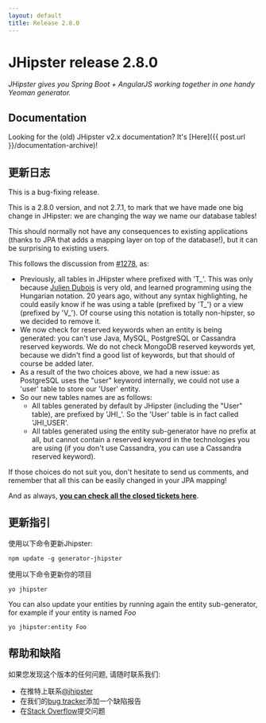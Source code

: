 ```yaml
---
layout: default
title: Release 2.8.0
---
```


JHipster release 2.8.0
==================

*JHipster gives you Spring Boot + AngularJS working together in one handy Yeoman generator.*

Documentation
----------

Looking for the (old) JHipster v2.x documentation? It's [Here]({{ post.url }}/documentation-archive)!

更新日志
----------

This is a bug-fixing release.

This is a 2.8.0 version, and not 2.7.1, to mark that we have made one big change in JHipster: we are changing the way we name our database tables!

This should normally not have any consequences to existing applications (thanks to JPA that adds a mapping layer on top of the database!), but it can be surprising to existing users.

This follows the discussion from [#1278](https://github.com/jhipster/generator-jhipster/issues/1278), as:

- Previously, all tables in JHipster where prefixed with 'T\_'. This was only because [Julien Dubois](https://twitter.com/juliendubois) is very old, and learned programming using the Hungarian notation. 20 years ago, without any syntax highlighting, he could easily know if he was using a table (prefixed by 'T\_') or a view (prefixed by 'V\_'). Of course using this notation is totally non-hipster, so we decided to remove it.
- We now check for reserved keywords when an entity is being generated: you can't use Java, MySQL, PostgreSQL or Cassandra reserved keywords. We do not check MongoDB reserved keywords yet, because we didn't find a good list of keywords, but that should of course be added later.
- As a result of the two choices above, we had a new issue: as PostgreSQL uses the "user" keyword internally, we could not use a 'user' table to store our 'User' entity.
- So our new tables names are as follows:
    - All tables generated by default by JHipster (including the "User" table), are prefixed by 'JHI\_'. So the 'User' table is in fact called 'JHI_USER'.
    - All tables generated using the entity sub-generator have no prefix at all, but cannot contain a reserved keyword in the technologies you are using (if you don't use Cassandra, you can use a Cassandra reserved keyword).

If those choices do not suit you, don't hesitate to send us comments, and remember that all this can be easily changed in your JPA mapping!

And as always, __[you can check all the closed tickets here](https://github.com/jhipster/generator-jhipster/issues?q=milestone%3A2.8.0+is%3Aclosed)__.

更新指引
------------

使用以下命令更新Jhipster:

```
npm update -g generator-jhipster
```

使用以下命令更新你的项目

```
yo jhipster
```

You can also update your entities by running again the entity sub-generator, for example if your entity is named _Foo_

```
yo jhipster:entity Foo
```

帮助和缺陷
--------------

如果您发现这个版本的任何问题, 请随时联系我们:

- 在推特上联系[@jhipster](https://twitter.com/jhipster)
- 在我们的[bug tracker](https://github.com/jhipster/generator-jhipster/issues?state=open)添加一个缺陷报告
- 在[Stack Overflow](http://stackoverflow.com/tags/jhipster/info)提交问题

